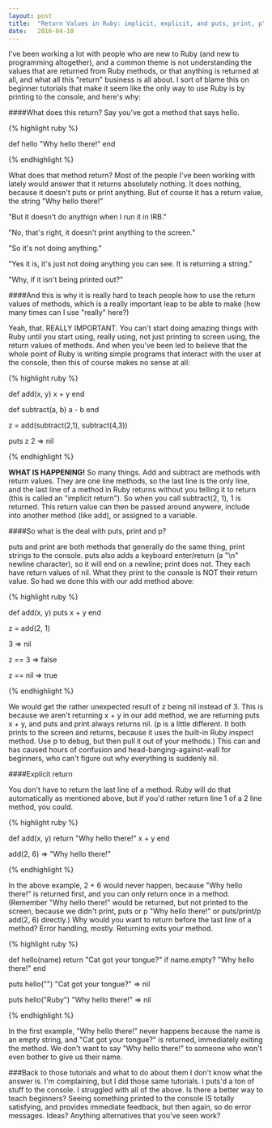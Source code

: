 ```yaml
---
layout: post
title:  "Return Values in Ruby: implicit, explicit, and puts, print, p"
date:   2016-04-10
---
```


<p class="intro"><span class="dropcap">I</span>'ve been working a lot with people who are new to Ruby (and new to programming altogether), and a common theme is not understanding the values that are returned from Ruby methods, or that anything is returned at all, and what all this "return" business is all about. I sort of blame this on beginner tutorials that make it seem like the only way to use Ruby is by printing to the console, and here's why:

####What does this return?
Say you've got a method that says hello.

{% highlight ruby %}

def hello
  "Why hello there!"
end

{% endhighlight %}

What does that method return? Most of the people I've been working with lately would answer that it returns absolutely nothing. It does nothing, because it doesn't puts or print anything. But of course it has a return value, the string "Why hello there!" 

"But it doesn't do anythign when I run it in IRB."

"No, that's right, it doesn't print anything to the screen."

"So it's not doing anything."

"Yes it is, it's just not doing anything you can see. It is returning a string."

"Why, if it isn't being printed out?"

####And this is why it is really hard to teach people how to use the return values of methods, which is a really important leap to be able to make (how many times can I use "really" here?)

Yeah, that. REALLY IMPORTANT. You can't start doing amazing things with Ruby until you start using, really using, not just printing to screen using, the return values of methods. And when you've been led to believe that the whole point of Ruby is writing simple programs that interact with the user at the console, then this of course makes no sense at all:

{% highlight ruby %}

def add(x, y)
  x + y
end

def subtract(a, b)
  a - b
end

z = add(subtract(2,1), subtract(4,3))

puts z
2
 => nil

{% endhighlight %}

**WHAT IS HAPPENING!** So many things. Add and subtract are methods with return values. They are one line methods, so the last line is the only line, and the last line of a method in Ruby returns without you telling it to return (this is called an "implicit return"). So when you call subtract(2, 1), 1 is returned. This return value can then be passed around anywere, include into another method (like add), or assigned to a variable. 

####So what is the deal with puts, print and p?

puts and print are both methods that generally do the same thing, print strings to the console. puts also adds a keyboard enter/return (a "\n" newline character), so it will end on a newline; print does not. They each have return values of nil. What they print to the console is NOT their return value. So had we done this with our add method above:

{% highlight ruby %}

def add(x, y)
  puts x + y
end

z = add(2, 1)

3
 => nil

z == 3
 => false

z == nil
 => true

{% endhighlight %}

We would get the rather unexpected result of z being nil instead of 3. This is because we aren't returning x + y in our add method, we are returning puts x + y, and puts and print always returns nil. (p is a little different. It both prints to the screen and returns, because it uses the built-in Ruby inspect method. Use p to debug, but then pull it out of your methods.) This can and has caused hours of confusion and head-banging-against-wall for beginners, who can't figure out why everything is suddenly nil.

####Explicit return

You don't have to return the last line of a method. Ruby will do that automatically as mentioned above, but if you'd rather return line 1 of a 2 line method, you could.

{% highlight ruby %}

def add(x, y)
  return "Why hello there!"
  x + y
end

add(2, 6)
 => "Why hello there!"

{% endhighlight %}

In the above example, 2 + 6 would never happen, because "Why hello there!" is returned first, and you can only return once in a method. (Remember "Why hello there!" would be returned, but not printed to the screen, because we didn't print, puts or p "Why hello there!" or puts/print/p add(2, 6) directly.) Why would you want to return before the last line of a method? Error handling, mostly. Returning exits your method. 

{% highlight ruby %}

def hello(name)
  return "Cat got your tongue?" if name.empty?
  "Why hello there!"
end

puts hello("")
"Cat got your tongue?"
=> nil

puts hello("Ruby")
"Why hello there!"
=> nil

{% endhighlight %}

In the first example, "Why hello there!" never happens because the name is an empty string, and "Cat got your tongue?" is returned, immediately exiting the method. We don't want to say "Why hello there!" to someone who won't even bother to give us their name.

###Back to those tutorials and what to do about them
I don't know what the answer is. I'm complaining, but I did those same tutorials. I puts'd a ton of stuff to the console. I struggled with all of the above. Is there a better way to teach beginners? Seeing something printed to the console IS totally satisfying, and provides immediate feedback, but then again, so do error messages. Ideas? Anything alternatives that you've seen work?
